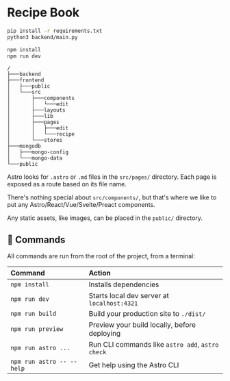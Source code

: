 # Recipe Book

```sh
pip install -r requirements.txt
python3 backend/main.py

npm install
npm run dev

```


```text
/
├───backend
├───frontend
│   ├───public
│   └───src
│       ├───components
│       │   └───edit
│       ├───layouts
│       ├───lib
│       ├───pages
│       │   ├───edit
│       │   └───recipe
│       └───stores
├───mongodb
│   ├───mongo-config
│   └───mongo-data
└───public
```

Astro looks for `.astro` or `.md` files in the `src/pages/` directory. Each page is exposed as a route based on its file name.

There's nothing special about `src/components/`, but that's where we like to put any Astro/React/Vue/Svelte/Preact components.

Any static assets, like images, can be placed in the `public/` directory.

## 🧞 Commands

All commands are run from the root of the project, from a terminal:

| Command                   | Action                                           |
| :------------------------ | :----------------------------------------------- |
| `npm install`             | Installs dependencies                            |
| `npm run dev`             | Starts local dev server at `localhost:4321`      |
| `npm run build`           | Build your production site to `./dist/`          |
| `npm run preview`         | Preview your build locally, before deploying     |
| `npm run astro ...`       | Run CLI commands like `astro add`, `astro check` |
| `npm run astro -- --help` | Get help using the Astro CLI                     |

